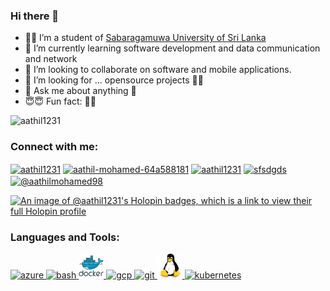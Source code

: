 ### Hi there 👋





- 👨‍🎓 I’m a student of [Sabaragamuwa University of Sri Lanka](https://www.sab.ac.lk/) 
- 🧐 I’m currently learning software development and data communication and network           
- 👯 I’m looking to collaborate on software and mobile applications. 
- 🤔 I’m looking for  ... opensource projects 💢🔰
- 💬 Ask me about anything 🤏 
- 😇😇 Fun fact: 👨‍🎓

<p align="left"><img src="https://komarev.com/ghpvc/?username=aathil1231&label=Profile%20views&color=0e75b6&style=flat" alt="aathil1231" /></p>

<!-- ![Aathil's GitHub stats](https://github-readme-stats.vercel.app/api?username=aathil1231&show_icons=true&theme=radical) -->


<h3 align="left">Connect with me:</h3>
<p align="left">
<a href="https://dev.to/aathil1231" target="blank"><img align="center" src="https://cdn.jsdelivr.net/npm/simple-icons@3.0.1/icons/dev-dot-to.svg" alt="aathil1231" height="30" width="40" /></a>
<a href="https://linkedin.com/in/aathil-mohamed-64a588181" target="blank"><img align="center" src="https://raw.githubusercontent.com/rahuldkjain/github-profile-readme-generator/master/src/images/icons/Social/linked-in-alt.svg" alt="aathil-mohamed-64a588181" height="30" width="40" /></a>
  <a href="https://twitter.com/aathil1231" target="blank"><img align="center" src="https://raw.githubusercontent.com/rahuldkjain/github-profile-readme-generator/master/src/images/icons/Social/twitter.svg" alt="aathil1231" height="30" width="40" /></a>
<a href="https://stackoverflow.com/users/13951983/aathil-mohamed" target="blank"><img align="center" src="https://raw.githubusercontent.com/rahuldkjain/github-profile-readme-generator/master/src/images/icons/Social/stack-overflow.svg" alt="sfsdgds" height="30" width="40" /></a>
  <a href="https://medium.com/@aathilmohamed98" target="blank"><img align="center" src="https://raw.githubusercontent.com/rahuldkjain/github-profile-readme-generator/master/src/images/icons/Social/medium.svg" alt="@aathilmohamed98" height="30" width="40" /></a>
 
</p>

[![An image of @aathil1231's Holopin badges, which is a link to view their full Holopin profile](https://holopin.me/aathil1231)](https://holopin.io/@aathil1231)

<h3 align="left">Languages and Tools:</h3>
<p align="left"> <a href="https://azure.microsoft.com/en-in/" target="_blank"> <img src="https://www.vectorlogo.zone/logos/microsoft_azure/microsoft_azure-icon.svg" alt="azure" width="40" height="40"/> </a> <a href="https://www.gnu.org/software/bash/" target="_blank"> <img src="https://www.vectorlogo.zone/logos/gnu_bash/gnu_bash-icon.svg" alt="bash" width="40" height="40"/> </a> <a href="https://www.docker.com/" target="_blank"> <img src="https://raw.githubusercontent.com/devicons/devicon/master/icons/docker/docker-original-wordmark.svg" alt="docker" width="40" height="40"/> </a> <a href="https://cloud.google.com" target="_blank"> <img src="https://www.vectorlogo.zone/logos/google_cloud/google_cloud-icon.svg" alt="gcp" width="40" height="40"/> </a> <a href="https://git-scm.com/" target="_blank"> <img src="https://www.vectorlogo.zone/logos/git-scm/git-scm-icon.svg" alt="git" width="40" height="40"/> </a> <a href="https://www.linux.org/" target="_blank"> <img src="https://raw.githubusercontent.com/devicons/devicon/master/icons/linux/linux-original.svg" alt="linux" width="40" height="40"/> </a>
<a href="https://kubernetes.io" target="_blank"> <img src="https://www.vectorlogo.zone/logos/kubernetes/kubernetes-icon.svg" alt="kubernetes" width="40" height="40"/> </a> 
</p>



